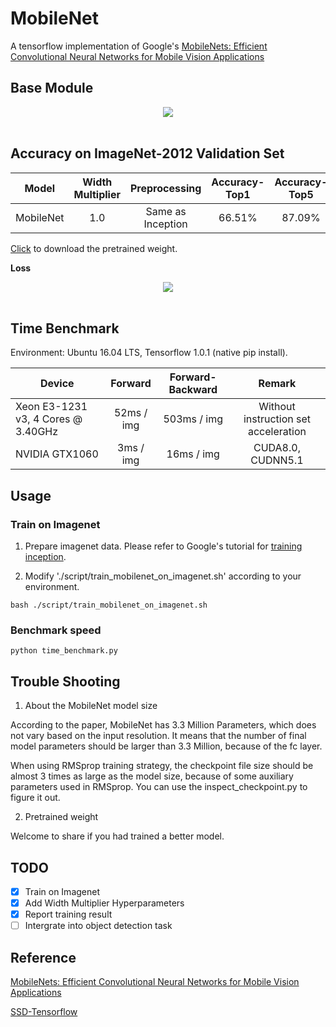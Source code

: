 # MobileNet

A tensorflow implementation of Google's [MobileNets: Efficient Convolutional Neural Networks for Mobile Vision Applications](https://arxiv.org/abs/1704.04861)

## Base Module

<div align="center">
<img src="https://github.com/Zehaos/MobileNet/blob/master/figures/dwl_pwl.png"><br><br>
</div>

## Accuracy on ImageNet-2012 Validation Set

| Model | Width Multiplier |Preprocessing  | Accuracy-Top1|Accuracy-Top5 |
|--------|:---------:|:------:|:------:|:------:|
| MobileNet |1.0| Same as Inception | 66.51% | 87.09% |

[Click](https://pan.baidu.com/s/1b9OmHS) to download the pretrained weight.

**Loss**
<div align="center">
<img src="https://github.com/Zehaos/MobileNet/blob/master/figures/epoch90_full_preprocess.png"><br><br>
</div>

## Time Benchmark
Environment: Ubuntu 16.04 LTS, Tensorflow 1.0.1 (native pip install).

| Device | Forward| Forward-Backward |Remark|
|--------|:---------:|:---------:|:---------:|
|Xeon E3-1231 v3, 4 Cores @ 3.40GHz|52ms / img|503ms / img|Without instruction set acceleration|
|NVIDIA GTX1060|3ms / img|16ms / img|CUDA8.0, CUDNN5.1|

## Usage

### Train on Imagenet

1. Prepare imagenet data. Please refer to Google's tutorial for [training inception](https://github.com/tensorflow/models/tree/master/inception#getting-started).

2. Modify './script/train_mobilenet_on_imagenet.sh' according to your environment.

```
bash ./script/train_mobilenet_on_imagenet.sh
```

### Benchmark speed
```
python time_benchmark.py
```

## Trouble Shooting

1. About the MobileNet model size

According to the paper, MobileNet has 3.3 Million Parameters, which does not vary based on the input resolution. It means that the number of final model parameters should be larger than 3.3 Million, because of the fc layer.

When using RMSprop training strategy, the checkpoint file size should be almost 3 times as large as the model size, because of some auxiliary parameters used in RMSprop. You can use the inspect_checkpoint.py to figure it out.

2. Pretrained weight

Welcome to share if you had trained a better model.


## TODO
- [x] Train on Imagenet
- [x] Add Width Multiplier Hyperparameters
- [x] Report training result
- [ ] Intergrate into object detection task

## Reference
[MobileNets: Efficient Convolutional Neural Networks for Mobile Vision Applications](https://arxiv.org/abs/1704.04861)

[SSD-Tensorflow](https://github.com/balancap/SSD-Tensorflow)
